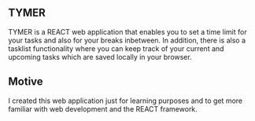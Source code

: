 ## TYMER

TYMER is a REACT web application that enables you to set a time limit for your tasks and also for your breaks inbetween. In addition, there is also a tasklist functionality where you can keep track of your current and upcoming tasks which are saved locally in your browser.

## Motive

I created this web application just for learning purposes and to get more familiar with web development and the REACT framework.
